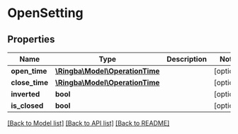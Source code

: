 # OpenSetting

## Properties
Name | Type | Description | Notes
------------ | ------------- | ------------- | -------------
**open_time** | [**\Ringba\Model\OperationTime**](OperationTime.md) |  | [optional] 
**close_time** | [**\Ringba\Model\OperationTime**](OperationTime.md) |  | [optional] 
**inverted** | **bool** |  | [optional] 
**is_closed** | **bool** |  | [optional] 

[[Back to Model list]](../README.md#documentation-for-models) [[Back to API list]](../README.md#documentation-for-api-endpoints) [[Back to README]](../README.md)


